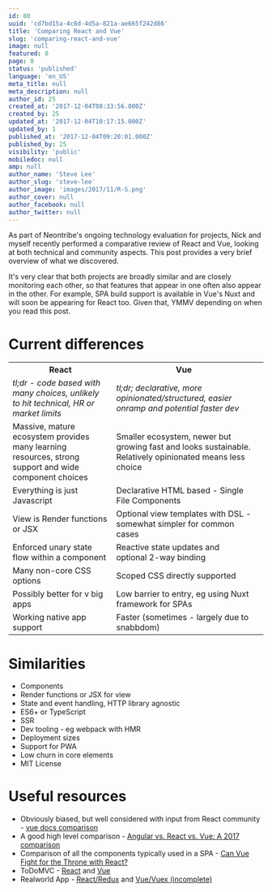 ```yaml
---
id: 80
uuid: 'cd7bd15a-4c6d-4d5a-821a-ae665f242d86'
title: 'Comparing React and Vue'
slug: 'comparing-react-and-vue'
image: null
featured: 0
page: 0
status: 'published'
language: 'en_US'
meta_title: null
meta_description: null
author_id: 25
created_at: '2017-12-04T08:33:56.000Z'
created_by: 25
updated_at: '2017-12-04T10:17:15.000Z'
updated_by: 1
published_at: '2017-12-04T09:20:01.000Z'
published_by: 25
visibility: 'public'
mobiledoc: null
amp: null
author_name: 'Steve Lee'
author_slug: 'steve-lee'
author_image: 'images/2017/11/R-S.png'
author_cover: null
author_facebook: null
author_twitter: null
---
```


As part of Neontribe's ongoing technology evaluation for projects, Nick and myself recently performed a comparative review of React and Vue, looking at both technical and community aspects. This post provides a very brief overview of what we discovered.

It's very clear that both projects are broadly similar and are closely monitoring each other, so that features that appear in one often also appear in the other. For example, SPA build support is available in Vue's Nuxt and will soon be appearing for React too. Given that, YMMV depending on when you read this post.

# Current differences

<table>
<tr><th>React</th><th>Vue<th></tr>
<tr><td><i>tl;dr - code based with many choices, unlikely to hit technical, HR or market limits</I></td><td><I>tl;dr; declarative, more opinionated/structured, easier onramp and potential faster dev<I></td></tr>
<tr><td>Massive, mature ecosystem provides many learning resources, strong support and wide component choices</td><td>Smaller ecosystem, newer but growing fast and looks sustainable. Relatively opinionated means less choice</td></tr>
<tr><td>Everything is just Javascript</td><td>Declarative HTML based - Single File Components</td></tr>
<tr><td>View is Render functions or JSX</td><td>Optional view templates with DSL - somewhat simpler for common cases</td></tr>
<tr><td>Enforced unary state flow within a component</td><td>Reactive state updates and optional 2-way binding</td></tr>
<tr><td>Many non-core CSS options</td><td>Scoped CSS directly supported</td></tr>
<tr><td>Possibly better for v big apps</td><td>Low barrier to entry, eg using Nuxt framework for SPAs</td></tr>
<tr><td>Working native app support</td><td>Faster (sometimes - largely due to snabbdom)</td></tr>
</table>

# Similarities

- Components
- Render functions or JSX for view
- State and event handling, HTTP library agnostic
- ES6+ or TypeScript
- SSR
- Dev tooling - eg webpack with HMR
- Deployment sizes
- Support for PWA
- Low churn in core elements
- MIT License

# Useful resources

- Obviously biased, but well considered with input from React community - [vue docs comparison](https://vuejs.org/v2/guide/comparison.html)
- A good high level comparison - [Angular vs. React vs. Vue: A 2017 comparison](https://medium.com/unicorn-supplies/angular-vs-react-vs-vue-a-2017-comparison-c5c52d620176)
- Comparison of all the components typically used in a SPA - [Can Vue Fight for the Throne with React?](https://rubygarage.org/blog/vuejs-vs-react-battle)
- ToDoMVC - [React](https://github.com/tastejs/todomvc/tree/gh-pages/examples/react) and [Vue](https://github.com/tastejs/todomvc/tree/gh-pages/examples/vue)
- Realworld App - [React/Redux](https://github.com/gothinkster/react-redux-realworld-example-app) and [Vue/Vuex (incomplete)](https://github.com/vilsbole/realworld-vue)
